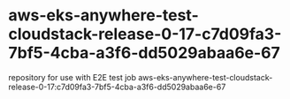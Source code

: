 # aws-eks-anywhere-test-cloudstack-release-0-17-c7d09fa3-7bf5-4cba-a3f6-dd5029abaa6e-67
repository for use with E2E test job aws-eks-anywhere-test-cloudstack-release-0-17:c7d09fa3-7bf5-4cba-a3f6-dd5029abaa6e-67
